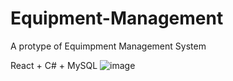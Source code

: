 # Equipment-Management

A protype of Equimpment Management System

React + C# + MySQL
![image](https://github.com/Jeffrey-Lin-23/Equipment-Management/edit/image/intro-01.png)
